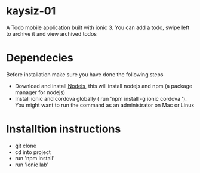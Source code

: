 # kaysiz-01
A Todo mobile application built with ionic 3. You can add a todo, swipe left to archive it and view archived todos

# Dependecies
Before installation make sure you have done the following steps
- Download and install [Nodejs](https://nodejs.org/en/), this will install nodejs and npm (a package manager for nodejs)
- Install ionic and cordova globally ( run 'npm install -g ionic cordova '). You might want to run the command as an administrator on Mac or Linux

# Installtion instructions
- git clone
- cd into project
- run 'npm install'
- run 'ionic lab'
